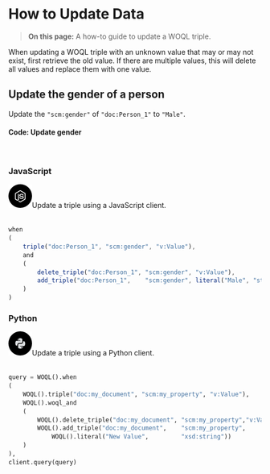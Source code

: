 # How to Update Data

> **On this page:** A how-to guide to update a WOQL triple.
 
<!-- to-do: TRANSLATE -->

When updating a WOQL triple with an unknown value that may or may not exist, first retrieve the old value. If there are multiple values, this will delete all values and replace them with one value.

## Update the gender of a person

Update the `"scm:gender"` of `"doc:Person_1"` to `"Male"`.

#### Code: Update gender

<br>

<!-- tabs:start -->

### **JavaScript**

<i class="tdb-i">![info](../../img/ico/terminusdb-icon-node-js.png)</i>Update a triple using a JavaScript client.

```javascript

when
(
    triple("doc:Person_1", "scm:gender", "v:Value"),
    and
    (
        delete_triple("doc:Person_1", "scm:gender", "v:Value"),
        add_triple("doc:Person_1",    "scm:gender", literal("Male", "string"))
    )
)


```

### **Python**

<i class="tdb-i">![info](../../img/ico/terminusdb-icon-python.png)</i>Update a triple using a Python client.

```python

query = WOQL().when
(
    WOQL().triple("doc:my_document", "scm:my_property", "v:Value"),
    WOQL().woql_and
    (
        WOQL().delete_triple("doc:my_document", "scm:my_property","v:Value"),
        WOQL().add_triple("doc:my_document",    "scm:my_property", 
            WOQL().literal("New Value",         "xsd:string"))
    )
),
client.query(query)


```

<!-- tabs:end -->